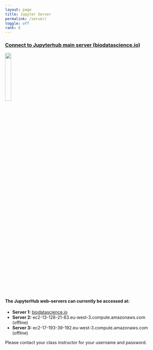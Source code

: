 ```yaml
---
layout: page
title: Jupyter Server
permalink: /server/
toggle: off
rank: 6
---
```


<h3> <a href="https://www.biodatascience.io">Connect to Jupyterhub main server (biodatascience.io)</a> </h3>



<p>
  <a hef="https://www.biodatascience.io">
    <img class="float-center" width="20%"  src="{{ 'JH.png' | prepend: site.images_dir | prepend: site.baseurl }}" >
  </a>
</p>



#### The JupyterHub web-servers can currently be accessed at:
  - **Server 1:** <a href="https://www.biodatascience.io"> biodatascience.io</a>
  - **Server 2:** ec2-13-128-21-83.eu-west-3.compute.amazonaws.com (offline)
  - **Server 3:** ec2-17-193-39-192.eu-west-3.compute.amazonaws.com (offline)

Please contact your class instructor for your username and password. 
